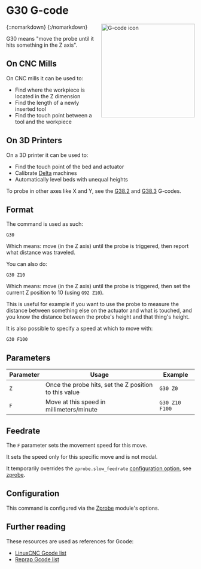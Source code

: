 # G30 G-code

{::nomarkdown}
<a href="images/gcode.png">
  <img src="images/gcode.png" alt="G-code icon" width="250" height="250" style="float: right; margin-left: 1rem;"/>
</a>
{:/nomarkdown}

G30 means "move the probe until it hits something in the Z axis".

## On CNC Mills

On CNC mills it can be used to:

- Find where the workpiece is located in the Z dimension
- Find the length of a newly inserted tool
- Find the touch point between a tool and the workpiece

## On 3D Printers

On a 3D printer it can be used to:

- Find the touch point of the bed and actuator
- Calibrate [Delta](delta) machines
- Automatically level beds with unequal heights

To probe in other axes like X and Y, see the [G38.2](g38.2) and [G38.3](g38.3) G-codes.

## Format

The command is used as such:

```
G30
```

Which means: move (in the Z axis) until the probe is triggered, then report what distance was traveled.

You can also do:

```
G30 Z10
```

Which means: move (in the Z axis) until the probe is triggered, then set the current Z position to 10 (using `G92 Z10`).

This is useful for example if you want to use the probe to measure the distance between something else on the actuator and what is touched, and you know the distance between the probe's height and that thing's height.

It is also possible to specify a speed at which to move with:

```
G30 F100
```

## Parameters

| Parameter | Usage                                      | Example       |
|-----------|--------------------------------------------|---------------|
| `Z`       | Once the probe hits, set the Z position to this value | `G30 Z0`      |
| `F`       | Move at this speed in millimeters/minute  | `G30 Z10 F100`|

## Feedrate

The `F` parameter sets the movement speed for this move.

It sets the speed only for this specific move and is not modal.

It temporarily overrides the `zprobe.slow_feedrate` [configuration option](configuring-smoothie), see [zprobe](zprobe).

## Configuration

This command is configured via the [Zprobe](zprobe) module's options.

## Further reading

These resources are used as references for Gcode:
- [LinuxCNC Gcode list](http://linuxcnc.org/docs/html/gcode.html)
- [Reprap Gcode list](http://reprap.org/wiki/G-code)
